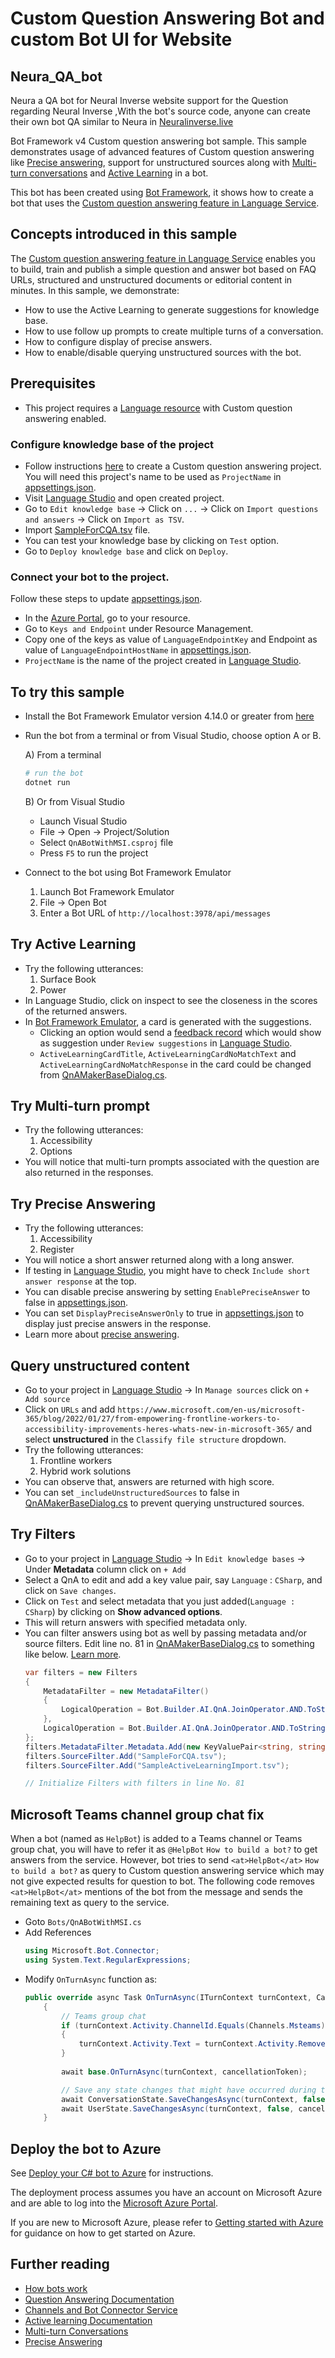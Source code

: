 # Custom Question Answering Bot and custom Bot UI for Website
## Neura_QA_bot

Neura a QA bot for Neural Inverse website support for the Question regarding Neural Inverse ,With the bot's source code, anyone can create their own bot QA similar to Neura in [Neuralinverse.live](https://neuralinverse.live) 

Bot Framework v4 Custom question answering bot sample. This sample demonstrates usage of advanced features of Custom question answering like [Precise answering][PA], support for unstructured sources along with [Multi-turn conversations][MT] and [Active Learning][AL] in a bot.

This bot has been created using [Bot Framework][BF], it shows how to create a bot that uses the [Custom question answering feature in Language Service][LS].

## Concepts introduced in this sample
The [Custom question answering feature in Language Service][LS] enables you to build, train and publish a simple question and answer bot based on FAQ URLs, structured and unstructured documents or editorial content in minutes. In this sample, we demonstrate:
- How to use the Active Learning to generate suggestions for knowledge base.
- How to use follow up prompts to create multiple turns of a conversation.
- How to configure display of precise answers.
- How to enable/disable querying unstructured sources with the bot.

## Prerequisites
- This project requires a [Language resource](https://aka.ms/create-language-resource) with Custom question answering enabled.

### Configure knowledge base of the project
- Follow instructions [here][Quickstart] to create a Custom question answering project. You will need this project's name to be used as `ProjectName` in [appsettings.json](appsettings.json).
- Visit [Language Studio][LS] and open created project.
- Go to `Edit knowledge base` -> Click on `...` -> Click on `Import questions and answers` -> Click on `Import as TSV`.
- Import [SampleForCQA.tsv](CognitiveModels/SampleForCQA.tsv) file.
- You can test your knowledge base by clicking on `Test` option.
- Go to `Deploy knowledge base` and click on `Deploy`.

### Connect your bot to the project.
Follow these steps to update [appsettings.json](appsettings.json).
- In the [Azure Portal][Azure], go to your resource.
- Go to `Keys and Endpoint` under Resource Management.
- Copy one of the keys as value of `LanguageEndpointKey` and Endpoint as value of `LanguageEndpointHostName` in [appsettings.json](appsettings.json).
- `ProjectName` is the name of the project created in [Language Studio][LS].

## To try this sample

- Install the Bot Framework Emulator version 4.14.0 or greater from [here][BFE]
- Run the bot from a terminal or from Visual Studio, choose option A or B.

  A) From a terminal

  ```bash
  # run the bot
  dotnet run
  ```

  B) Or from Visual Studio
  - Launch Visual Studio
  - File -> Open -> Project/Solution
  - Select `QnABotWithMSI.csproj` file
  - Press `F5` to run the project
- Connect to the bot using Bot Framework Emulator
  1) Launch Bot Framework Emulator
  2) File -> Open Bot
  3) Enter a Bot URL of `http://localhost:3978/api/messages`

## Try Active Learning
- Try the following utterances:
  1) Surface Book
  2) Power
- In Language Studio, click on inspect to see the closeness in the scores of the returned answers.
- In [Bot Framework Emulator][BFE], a card is generated with the suggestions.
  - Clicking an option would send a [feedback record](https://docs.microsoft.com/en-us/rest/api/cognitiveservices/questionanswering/question-answering-projects/add-feedback) which would show as suggestion under `Review suggestions` in [Language Studio][LS].
  - `ActiveLearningCardTitle`, `ActiveLearningCardNoMatchText` and `ActiveLearningCardNoMatchResponse` in the card could be changed from [QnAMakerBaseDialog.cs](Dialogs/QnAMakerBaseDialog.cs).

## Try Multi-turn prompt
- Try the following utterances:
  1) Accessibility
  2) Options
- You will notice that multi-turn prompts associated with the question are also returned in the responses.

## Try Precise Answering
- Try the following utterances:
  1) Accessibility
  2) Register
- You will notice a short answer returned along with a long answer.
- If testing in [Language Studio][LS], you might have to check `Include short answer response` at the top.
- You can disable precise answering by setting `EnablePreciseAnswer` to false in [appsettings.json](appsettings.json).
- You can set `DisplayPreciseAnswerOnly` to true in [appsettings.json](appsettings.json) to display just precise answers in the response.
- Learn more about [precise answering][PA].

## Query unstructured content
- Go to your project in [Language Studio][LS] -> In `Manage sources` click on `+ Add source`
- Click on `URLs` and add `https://www.microsoft.com/en-us/microsoft-365/blog/2022/01/27/from-empowering-frontline-workers-to-accessibility-improvements-heres-whats-new-in-microsoft-365/` and select **unstructured** in the `Classify file structure` dropdown.
- Try the following utterances:
  1) Frontline workers
  2) Hybrid work solutions
- You can observe that, answers are returned with high score.
- You can set `_includeUnstructuredSources` to false in [QnAMakerBaseDialog.cs](Dialogs/QnAMakerBaseDialog.cs) to prevent querying unstructured sources.

## Try Filters
- Go to your project in [Language Studio][LS] -> In `Edit knowledge bases` -> Under **Metadata** column click on `+ Add`
- Select a QnA to edit and add a key value pair, say `Language` : `CSharp`, and click on `Save changes`.
- Click on `Test` and select metadata that you just added(`Language : CSharp`) by clicking on **Show advanced options**.
- This will return answers with specified metadata only.
- You can filter answers using bot as well by passing metadata and/or source filters. Edit line no. 81 in [QnAMakerBaseDialog.cs](Dialogs/QnAMakerBaseDialog.cs) to something like below. [Learn more](https://docs.microsoft.com/en-us/rest/api/cognitiveservices/questionanswering/question-answering/get-answers#queryfilters).
    ```csharp
    var filters = new Filters
    {
        MetadataFilter = new MetadataFilter()
        {
            LogicalOperation = Bot.Builder.AI.QnA.JoinOperator.AND.ToString()
        },
        LogicalOperation = Bot.Builder.AI.QnA.JoinOperator.AND.ToString()
    };
    filters.MetadataFilter.Metadata.Add(new KeyValuePair<string, string>("Language", "CSharp"));
    filters.SourceFilter.Add("SampleForCQA.tsv");
    filters.SourceFilter.Add("SampleActiveLearningImport.tsv");
    
    // Initialize Filters with filters in line No. 81
    ```    

## Microsoft Teams channel group chat fix
When a bot (named as `HelpBot`) is added to a Teams channel or Teams group chat, you will have to refer it as `@HelpBot` `How to build a bot?` to get answers from the service.
However, bot tries to send `<at>HelpBot</at>` `How to build a bot?` as query to Custom question answering service which may not give expected results for question to bot. The following code removes `<at>HelpBot</at>` mentions of the bot from the message and sends the remaining text as query to the service.
- Goto `Bots/QnABotWithMSI.cs`
- Add References
    ```csharp
    using Microsoft.Bot.Connector;
    using System.Text.RegularExpressions;
    ```
- Modify `OnTurnAsync` function as:
    ```csharp
    public override async Task OnTurnAsync(ITurnContext turnContext, CancellationToken cancellationToken = default)
        {
            // Teams group chat
            if (turnContext.Activity.ChannelId.Equals(Channels.Msteams))
            {
                turnContext.Activity.Text = turnContext.Activity.RemoveRecipientMention();
            }
            
            await base.OnTurnAsync(turnContext, cancellationToken);

            // Save any state changes that might have occurred during the turn.
            await ConversationState.SaveChangesAsync(turnContext, false, cancellationToken);
            await UserState.SaveChangesAsync(turnContext, false, cancellationToken);
        }
    ```

## Deploy the bot to Azure
See [Deploy your C# bot to Azure][50] for instructions.

The deployment process assumes you have an account on Microsoft Azure and are able to log into the [Microsoft Azure Portal][Azure].

If you are new to Microsoft Azure, please refer to [Getting started with Azure][70] for guidance on how to get started on Azure.

## Further reading
- [How bots work][90]
- [Question Answering Documentation](https://docs.microsoft.com/en-us/azure/cognitive-services/language-service/question-answering/overview)
- [Channels and Bot Connector Service](https://docs.microsoft.com/en-us/azure/bot-service/bot-concepts?view=azure-bot-service-4.0)
- [Active learning Documentation][AL]
- [Multi-turn Conversations][MT]
- [Precise Answering][PA]

[50]: https://docs.microsoft.com/en-us/azure/bot-service/bot-builder-howto-deploy-azure?view=azure-bot-service-4.0
[70]: https://azure.microsoft.com/get-started/
[90]: https://docs.microsoft.com/en-us/azure/bot-service/bot-builder-basics?view=azure-bot-service-4.0
[100]: https://docs.microsoft.com/en-us/azure/bot-service/bot-service-overview-introduction?view=azure-bot-service-4.0
[110]: https://docs.microsoft.com/en-us/azure/bot-service/?view=azure-bot-service-4.0
[140]: https://portal.azure.com

[LS]: https://language.cognitive.azure.com/
[MT]: https://docs.microsoft.com/en-us/azure/cognitive-services/language-service/question-answering/tutorials/guided-conversations
[AL]: https://docs.microsoft.com/en-us/azure/cognitive-services/language-service/question-answering/tutorials/active-learning
[PA]: https://docs.microsoft.com/en-us/azure/cognitive-services/language-service/question-answering/concepts/precise-answering
[BF]: https://dev.botframework.com/
[Quickstart]: https://docs.microsoft.com/en-us/azure/cognitive-services/language-service/question-answering/quickstart/sdk
[Azure]: https://portal.azure.com/
[BFE]: https://github.com/Microsoft/BotFramework-Emulator/releases
